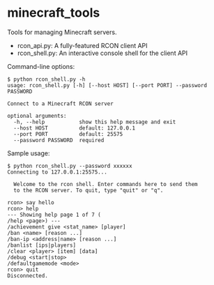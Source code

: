 minecraft_tools
===============

Tools for managing Minecraft servers.

* rcon_api.py: A fully-featured RCON client API
* rcon_shell.py: An interactive console shell for the client API

Command-line options:

    $ python rcon_shell.py -h
    usage: rcon_shell.py [-h] [--host HOST] [--port PORT] --password PASSWORD
    
    Connect to a Minecraft RCON server
    
    optional arguments:
      -h, --help           show this help message and exit
      --host HOST          default: 127.0.0.1
      --port PORT          default: 25575
      --password PASSWORD  required

Sample usage:

    $ python rcon_shell.py --password xxxxxx
    Connecting to 127.0.0.1:25575...
      
      Welcome to the rcon shell. Enter commands here to send them
      to the RCON server. To quit, type "quit" or "q".
      
    rcon> say hello
    rcon> help 
    --- Showing help page 1 of 7 (
    /help <page>) ---
    /achievement give <stat_name> [player]
    /ban <name> [reason ...]
    /ban-ip <address|name> [reason ...]
    /banlist [ips|players]
    /clear <player> [item] [data]
    /debug <start|stop>
    /defaultgamemode <mode>
    rcon> quit
    Disconnected.

